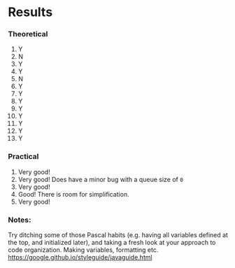 # Results

### Theoretical

1. Y
2. N
3. Y
4. Y
5. N
6. Y
7. Y
8. Y
9. Y
10. Y
11. Y
12. Y
13. Y

### Practical

1. Very good!
2. Very good! Does have a minor bug with a queue size of `0`
3. Very good!
4. Good! There is room for simplification.
5. Very good!


### Notes:

Try ditching some of those Pascal habits (e.g. having all variables defined at the top, and initialized later), and taking a fresh look at your approach to code organization. Making variables, formatting etc.
https://google.github.io/styleguide/javaguide.html